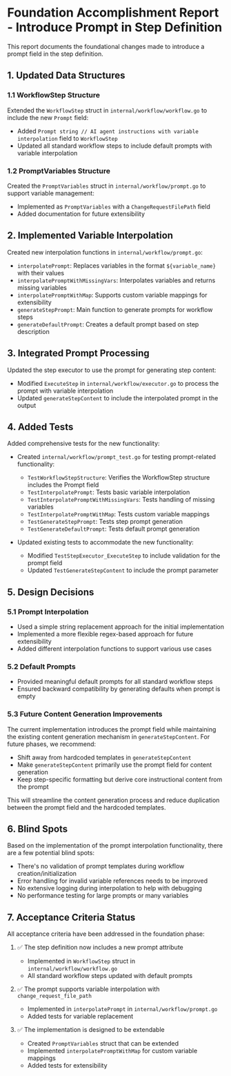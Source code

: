 # Foundation Accomplishment Report - Introduce Prompt in Step Definition

This report documents the foundational changes made to introduce a prompt field in the step definition.

## 1. Updated Data Structures

### 1.1 WorkflowStep Structure

Extended the `WorkflowStep` struct in `internal/workflow/workflow.go` to include the new `Prompt` field:

- Added `Prompt string // AI agent instructions with variable interpolation` field to `WorkflowStep`
- Updated all standard workflow steps to include default prompts with variable interpolation

### 1.2 PromptVariables Structure

Created the `PromptVariables` struct in `internal/workflow/prompt.go` to support variable management:

- Implemented as `PromptVariables` with a `ChangeRequestFilePath` field
- Added documentation for future extensibility

## 2. Implemented Variable Interpolation

Created new interpolation functions in `internal/workflow/prompt.go`:

- `interpolatePrompt`: Replaces variables in the format `${variable_name}` with their values
- `interpolatePromptWithMissingVars`: Interpolates variables and returns missing variables
- `interpolatePromptWithMap`: Supports custom variable mappings for extensibility
- `generateStepPrompt`: Main function to generate prompts for workflow steps
- `generateDefaultPrompt`: Creates a default prompt based on step description

## 3. Integrated Prompt Processing

Updated the step executor to use the prompt for generating step content:

- Modified `ExecuteStep` in `internal/workflow/executor.go` to process the prompt with variable interpolation
- Updated `generateStepContent` to include the interpolated prompt in the output

## 4. Added Tests

Added comprehensive tests for the new functionality:

- Created `internal/workflow/prompt_test.go` for testing prompt-related functionality:
  - `TestWorkflowStepStructure`: Verifies the WorkflowStep structure includes the Prompt field
  - `TestInterpolatePrompt`: Tests basic variable interpolation
  - `TestInterpolatePromptWithMissingVars`: Tests handling of missing variables
  - `TestInterpolatePromptWithMap`: Tests custom variable mappings
  - `TestGenerateStepPrompt`: Tests step prompt generation
  - `TestGenerateDefaultPrompt`: Tests default prompt generation

- Updated existing tests to accommodate the new functionality:
  - Modified `TestStepExecutor_ExecuteStep` to include validation for the prompt field
  - Updated `TestGenerateStepContent` to include the prompt parameter

## 5. Design Decisions

### 5.1 Prompt Interpolation

- Used a simple string replacement approach for the initial implementation
- Implemented a more flexible regex-based approach for future extensibility
- Added different interpolation functions to support various use cases

### 5.2 Default Prompts

- Provided meaningful default prompts for all standard workflow steps
- Ensured backward compatibility by generating defaults when prompt is empty

### 5.3 Future Content Generation Improvements

The current implementation introduces the prompt field while maintaining the existing content generation mechanism in `generateStepContent`. For future phases, we recommend:

- Shift away from hardcoded templates in `generateStepContent`
- Make `generateStepContent` primarily use the prompt field for content generation
- Keep step-specific formatting but derive core instructional content from the prompt

This will streamline the content generation process and reduce duplication between the prompt field and the hardcoded templates.

## 6. Blind Spots

Based on the implementation of the prompt interpolation functionality, there are a few potential blind spots:

- There's no validation of prompt templates during workflow creation/initialization
- Error handling for invalid variable references needs to be improved
- No extensive logging during interpolation to help with debugging
- No performance testing for large prompts or many variables

## 7. Acceptance Criteria Status

All acceptance criteria have been addressed in the foundation phase:

1. ✅ The step definition now includes a new prompt attribute
   - Implemented in `WorkflowStep` struct in `internal/workflow/workflow.go`
   - All standard workflow steps updated with default prompts

2. ✅ The prompt supports variable interpolation with `change_request_file_path`
   - Implemented in `interpolatePrompt` in `internal/workflow/prompt.go`
   - Added tests for variable replacement

3. ✅ The implementation is designed to be extendable
   - Created `PromptVariables` struct that can be extended
   - Implemented `interpolatePromptWithMap` for custom variable mappings
   - Added tests for extensibility 